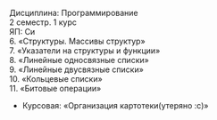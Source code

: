 Дисциплина: Программирование    
2 семестр. 1 курс    
ЯП: Си    
6. «Структуры. Массивы структур»    
7. «Указатели на структуры и функции»     
8. «Линейные односвязные списки»     
9. «Линейные двусвязные списки»     
10. «Кольцевые списки»      
11. «Битовые операции»    
- Курсовая: «Организация картотеки(утеряно :с)»
